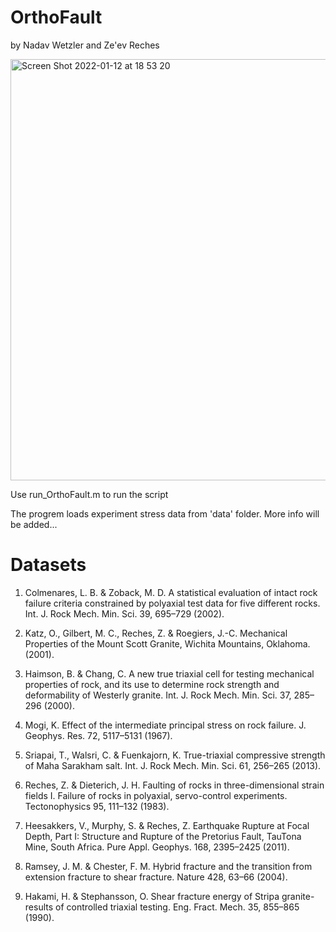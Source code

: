 # OrthoFault
by Nadav Wetzler and Ze'ev Reches

<img width="674" alt="Screen Shot 2022-01-12 at 18 53 20" src="https://user-images.githubusercontent.com/88764899/149185397-c242f9a8-fbf1-44a7-8461-92e11860ae27.png">

Use run_OrthoFault.m to run the script

The progrem loads experiment stress data from 'data' folder.
More info will be added...


# Datasets

1.	Colmenares, L. B. & Zoback, M. D. A statistical evaluation of intact rock failure criteria constrained by polyaxial test data for five different rocks. Int. J. Rock Mech. Min. Sci. 39, 695–729 (2002).

2.	Katz, O., Gilbert, M. C., Reches, Z. & Roegiers, J.-C. Mechanical Properties of the Mount Scott Granite, Wichita Mountains, Oklahoma. (2001).

3.	Haimson, B. & Chang, C. A new true triaxial cell for testing mechanical properties of rock, and its use to determine rock strength and deformability of Westerly granite. Int. J. Rock Mech. Min. Sci. 37, 285–296 (2000).

4.	Mogi, K. Effect of the intermediate principal stress on rock failure. J. Geophys. Res. 72, 5117–5131 (1967).

5.	Sriapai, T., Walsri, C. & Fuenkajorn, K. True-triaxial compressive strength of Maha Sarakham salt. Int. J. Rock Mech. Min. Sci. 61, 256–265 (2013).

6.	Reches, Z. & Dieterich, J. H. Faulting of rocks in three-dimensional strain fields I. Failure of rocks in polyaxial, servo-control experiments. Tectonophysics 95, 111–132 (1983).

7.	Heesakkers, V., Murphy, S. & Reches, Z. Earthquake Rupture at Focal Depth, Part I: Structure and Rupture of the Pretorius Fault, TauTona Mine, South Africa. Pure Appl. Geophys. 168, 2395–2425 (2011).

8.	Ramsey, J. M. & Chester, F. M. Hybrid fracture and the transition from extension fracture to shear fracture. Nature 428, 63–66 (2004).

9.	Hakami, H. & Stephansson, O. Shear fracture energy of Stripa granite-results of controlled triaxial testing. Eng. Fract. Mech. 35, 855–865 (1990).


